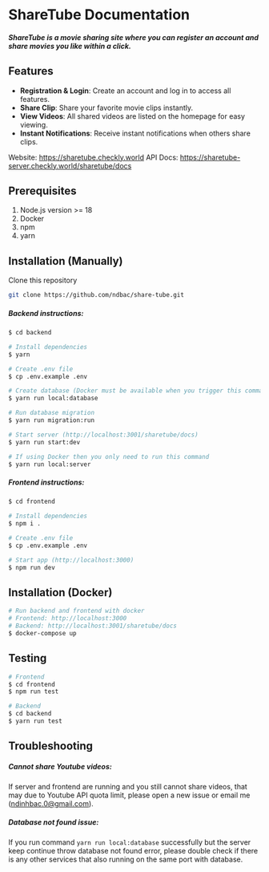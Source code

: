 # ShareTube Documentation

##### ShareTube is a movie sharing site where you can register an account and share movies you like within a click.

## Features
- **Registration & Login**: Create an account and log in to access all features.
- **Share Clip**: Share your favorite movie clips instantly.
- **View Videos**: All shared videos are listed on the homepage for easy viewing.
- **Instant Notifications**: Receive instant notifications when others share clips.

Website: https://sharetube.checkly.world
API Docs: https://sharetube-server.checkly.world/sharetube/docs

## Prerequisites
1. Node.js version >= 18
2. Docker
3. npm
4. yarn

## Installation (Manually)

Clone this repository

```bash
git clone https://github.com/ndbac/share-tube.git
```

##### Backend instructions:

```bash
$ cd backend

# Install dependencies
$ yarn

# Create .env file
$ cp .env.example .env

# Create database (Docker must be available when you trigger this command)
$ yarn run local:database

# Run database migration
$ yarn run migration:run

# Start server (http://localhost:3001/sharetube/docs)
$ yarn run start:dev

# If using Docker then you only need to run this command
$ yarn run local:server
```

##### Frontend instructions:

```bash
$ cd frontend

# Install dependencies
$ npm i .

# Create .env file
$ cp .env.example .env

# Start app (http://localhost:3000)
$ npm run dev
```

## Installation (Docker)

```bash
# Run backend and frontend with docker
# Frontend: http://localhost:3000
# Backend: http://localhost:3001/sharetube/docs
$ docker-compose up
```

## Testing

```bash
# Frontend
$ cd frontend
$ npm run test

# Backend
$ cd backend
$ yarn run test
```

## Troubleshooting

##### Cannot share Youtube videos:
If server and frontend are running and you still cannot share videos, that may due to Youtube API quota limit, please open a new issue or email me (ndinhbac.0@gmail.com).

##### Database not found issue:
If you run command `yarn run local:database` successfully but the server keep continue throw database not found error, please double check if there is any other services that also running on the same port with database.
